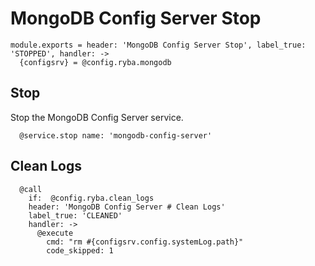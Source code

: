 
# MongoDB Config Server Stop

    module.exports = header: 'MongoDB Config Server Stop', label_true: 'STOPPED', handler: ->
      {configsrv} = @config.ryba.mongodb

## Stop

Stop the MongoDB Config Server service.

      @service.stop name: 'mongodb-config-server'

## Clean Logs

      @call
        if:  @config.ryba.clean_logs
        header: 'MongoDB Config Server # Clean Logs'
        label_true: 'CLEANED'
        handler: ->
          @execute
            cmd: "rm #{configsrv.config.systemLog.path}"
            code_skipped: 1
